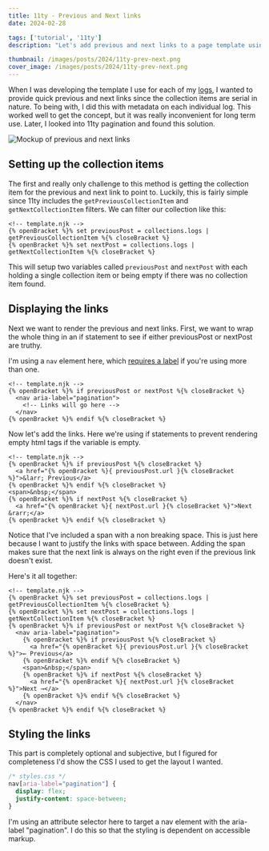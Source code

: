 ```yaml
---
title: 11ty - Previous and Next links
date: 2024-02-28

tags: ['tutorial', '11ty']
description: "Let's add previous and next links to a page template using 11ty collections."

thumbnail: /images/posts/2024/11ty-prev-next.png
cover_image: /images/posts/2024/11ty-prev-next.png
---
```


When I was developing the template I use for each of my [logs](/log), I wanted to provide quick previous and next links since the collection items are serial in nature. To being with, I did this with metadata on each individual log. This worked well to get the concept, but it was really inconvenient for long term use. Later, I looked into 11ty pagination and found this solution.

![Mockup of previous and next links](/images/posts/2024/11ty-prev-next.png)

## Setting up the collection items

The first and really only challenge to this method is getting the collection item for the previous and next link to point to. Luckily, this is fairly simple since 11ty includes the `getPreviousCollectionItem` and `getNextCollectionItem` filters. We can filter our collection like this:

```liquid
<!-- template.njk -->
{% openBracket %}% set previousPost = collections.logs | getPreviousCollectionItem %{% closeBracket %}
{% openBracket %}% set nextPost = collections.logs | getNextCollectionItem %{% closeBracket %}
```

This will setup two variables called `previousPost` and `nextPost` with each holding a single collection item or being empty if there was no collection item found.

## Displaying the links

Next we want to render the previous and next links. First, we want to wrap the whole thing in an if statement to see if either previousPost or nextPost are truthy.

I'm using a `nav` element here, which [requires a label](https://www.aditus.io/patterns/multiple-navigation-landmarks/) if you're using more than one.

```liquid
<!-- template.njk -->
{% openBracket %}% if previousPost or nextPost %{% closeBracket %}
  <nav aria-label="pagination">
    <!-- Links will go here -->
  </nav>
{% openBracket %}% endif %{% closeBracket %}
```

Now let's add the links. Here we're using if statements to prevent rendering empty html tags if the variable is empty.

```liquid
<!-- template.njk -->
{% openBracket %}% if previousPost %{% closeBracket %}
  <a href="{% openBracket %}{ previousPost.url }{% closeBracket %}">&larr; Previous</a>
{% openBracket %}% endif %{% closeBracket %}
<span>&nbsp;</span>
{% openBracket %}% if nextPost %{% closeBracket %}
  <a href="{% openBracket %}{ nextPost.url }{% closeBracket %}">Next &rarr;</a>
{% openBracket %}% endif %{% closeBracket %}
```

Notice that I've included a span with a non breaking space. This is just here because I want to justify the links with space between. Adding the span makes sure that the next link is always on the right even if the previous link doesn't exist.

Here's it all together:

```liquid
<!-- template.njk -->
{% openBracket %}% set previousPost = collections.logs | getPreviousCollectionItem %{% closeBracket %}
{% openBracket %}% set nextPost = collections.logs | getNextCollectionItem %{% closeBracket %}
{% openBracket %}% if previousPost or nextPost %{% closeBracket %}
  <nav aria-label="pagination">
    {% openBracket %}% if previousPost %{% closeBracket %}
      <a href="{% openBracket %}{ previousPost.url }{% closeBracket %}">← Previous</a>
    {% openBracket %}% endif %{% closeBracket %}
    <span>&nbsp;</span>
    {% openBracket %}% if nextPost %{% closeBracket %}
      <a href="{% openBracket %}{ nextPost.url }{% closeBracket %}">Next →</a>
    {% openBracket %}% endif %{% closeBracket %}
  </nav>
{% openBracket %}% endif %{% closeBracket %}
```

## Styling the links

This part is completely optional and subjective, but I figured for completeness I'd show the CSS I used to get the layout I wanted.

```css
/* styles.css */
nav[aria-label="pagination"] {
  display: flex;
  justify-content: space-between;
}
```

I'm using an attribute selector here to target a nav element with the aria-label "pagination". I do this so that the styling is dependent on accessible markup.

